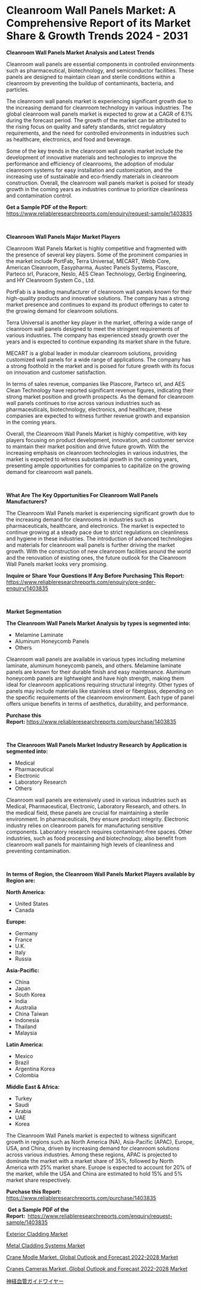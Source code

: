 <p><h1>Cleanroom Wall Panels Market: A Comprehensive Report of its Market Share & Growth Trends 2024 - 2031</h1></p><p><strong>Cleanroom Wall Panels Market Analysis and Latest Trends</strong></p>
<p><p>Cleanroom wall panels are essential components in controlled environments such as pharmaceutical, biotechnology, and semiconductor facilities. These panels are designed to maintain clean and sterile conditions within a cleanroom by preventing the buildup of contaminants, bacteria, and particles.</p><p>The cleanroom wall panels market is experiencing significant growth due to the increasing demand for cleanroom technology in various industries. The global cleanroom wall panels market is expected to grow at a CAGR of 6.1% during the forecast period. The growth of the market can be attributed to the rising focus on quality and safety standards, strict regulatory requirements, and the need for controlled environments in industries such as healthcare, electronics, and food and beverage.</p><p>Some of the key trends in the cleanroom wall panels market include the development of innovative materials and technologies to improve the performance and efficiency of cleanrooms, the adoption of modular cleanroom systems for easy installation and customization, and the increasing use of sustainable and eco-friendly materials in cleanroom construction. Overall, the cleanroom wall panels market is poised for steady growth in the coming years as industries continue to prioritize cleanliness and contamination control.</p></p>
<p><strong>Get a Sample PDF of the Report:&nbsp;</strong> <a href="https://www.reliableresearchreports.com/enquiry/request-sample/1403835">https://www.reliableresearchreports.com/enquiry/request-sample/1403835</a></p>
<p>&nbsp;</p>
<p><strong>Cleanroom Wall Panels Major Market Players</strong></p>
<p><p>Cleanroom Wall Panels Market is highly competitive and fragmented with the presence of several key players. Some of the prominent companies in the market include PortFab, Terra Universal, MECART, Webb Core, American Cleanroom, Easypharma, Austec Panels Systems, Plascore, Parteco srl, Puracore, Neslo, AES Clean Technology, Gerbig Engineering, and HY Cleanroom System Co., Ltd.</p><p>PortFab is a leading manufacturer of cleanroom wall panels known for their high-quality products and innovative solutions. The company has a strong market presence and continues to expand its product offerings to cater to the growing demand for cleanroom solutions.</p><p>Terra Universal is another key player in the market, offering a wide range of cleanroom wall panels designed to meet the stringent requirements of various industries. The company has experienced steady growth over the years and is expected to continue expanding its market share in the future.</p><p>MECART is a global leader in modular cleanroom solutions, providing customized wall panels for a wide range of applications. The company has a strong foothold in the market and is poised for future growth with its focus on innovation and customer satisfaction.</p><p>In terms of sales revenue, companies like Plascore, Parteco srl, and AES Clean Technology have reported significant revenue figures, indicating their strong market position and growth prospects. As the demand for cleanroom wall panels continues to rise across various industries such as pharmaceuticals, biotechnology, electronics, and healthcare, these companies are expected to witness further revenue growth and expansion in the coming years.</p><p>Overall, the Cleanroom Wall Panels Market is highly competitive, with key players focusing on product development, innovation, and customer service to maintain their market position and drive future growth. With the increasing emphasis on cleanroom technologies in various industries, the market is expected to witness substantial growth in the coming years, presenting ample opportunities for companies to capitalize on the growing demand for cleanroom wall panels.</p></p>
<p>&nbsp;</p>
<p><strong>What Are The Key Opportunities For Cleanroom Wall Panels Manufacturers?</strong></p>
<p><p>The Cleanroom Wall Panels market is experiencing significant growth due to the increasing demand for cleanrooms in industries such as pharmaceuticals, healthcare, and electronics. The market is expected to continue growing at a steady pace due to strict regulations on cleanliness and hygiene in these industries. The introduction of advanced technologies and materials for cleanroom wall panels is further driving the market growth. With the construction of new cleanroom facilities around the world and the renovation of existing ones, the future outlook for the Cleanroom Wall Panels market looks very promising.</p></p>
<p><strong>Inquire or Share Your Questions If Any Before Purchasing This Report:</strong> <a href="https://www.reliableresearchreports.com/enquiry/pre-order-enquiry/1403835">https://www.reliableresearchreports.com/enquiry/pre-order-enquiry/1403835</a></p>
<p>&nbsp;</p>
<p><strong>Market Segmentation</strong></p>
<p><strong>The Cleanroom Wall Panels Market Analysis by types is segmented into:</strong></p>
<p><ul><li>Melamine Laminate</li><li>Aluminum Honeycomb Panels</li><li>Others</li></ul></p>
<p><p>Cleanroom wall panels are available in various types including melamine laminate, aluminum honeycomb panels, and others. Melamine laminate panels are known for their durable finish and easy maintenance. Aluminum honeycomb panels are lightweight and have high strength, making them ideal for cleanroom applications requiring structural integrity. Other types of panels may include materials like stainless steel or fiberglass, depending on the specific requirements of the cleanroom environment. Each type of panel offers unique benefits in terms of aesthetics, durability, and performance.</p></p>
<p><strong>Purchase this Report:&nbsp;</strong><a href="https://www.reliableresearchreports.com/purchase/1403835">https://www.reliableresearchreports.com/purchase/1403835</a></p>
<p>&nbsp;</p>
<p><strong>The Cleanroom Wall Panels Market Industry Research by Application is segmented into:</strong></p>
<p><ul><li>Medical</li><li>Pharmaceutical</li><li>Electronic</li><li>Laboratory Research</li><li>Others</li></ul></p>
<p><p>Cleanroom wall panels are extensively used in various industries such as Medical, Pharmaceutical, Electronic, Laboratory Research, and others. In the medical field, these panels are crucial for maintaining a sterile environment. In pharmaceuticals, they ensure product integrity. Electronic industry relies on cleanroom panels for manufacturing sensitive components. Laboratory research requires contaminant-free spaces. Other industries, such as food processing and biotechnology, also benefit from cleanroom wall panels for maintaining high levels of cleanliness and preventing contamination.</p></p>
<p>&nbsp;</p>
<p><strong>In terms of Region, the Cleanroom Wall Panels Market Players available by Region are:</strong></p>
<p>
    <p> <strong> North America: </strong>
        <ul>
            <li>United States</li>
            <li>Canada</li>
        </ul>
        </p> 
    <p> <strong> Europe: </strong>
        <ul>
            <li>Germany</li>
            <li>France</li>
            <li>U.K.</li>
            <li>Italy</li>
            <li>Russia</li>
        </ul>
        </p> 
    <p> <strong> Asia-Pacific: </strong>
        <ul>
            <li>China</li>
            <li>Japan</li>
            <li>South Korea</li>
            <li>India</li>
            <li>Australia</li>
            <li>China Taiwan</li>
            <li>Indonesia</li>
            <li>Thailand</li>
            <li>Malaysia</li>
        </ul>
        </p> 
    <p> <strong> Latin America: </strong>
        <ul>
            <li>Mexico</li>
            <li>Brazil</li>
            <li>Argentina Korea</li>
            <li>Colombia</li>
        </ul>
        </p> 
    <p> <strong> Middle East & Africa: </strong>
        <ul>
            <li>Turkey</li>
            <li>Saudi</li>
            <li>Arabia</li>
            <li>UAE</li>
            <li>Korea</li>
        </ul>
    </p>
    </p>
<p><p>The Cleanroom Wall Panels market is expected to witness significant growth in regions such as North America (NA), Asia-Pacific (APAC), Europe, USA, and China, driven by increasing demand for cleanroom solutions across various industries. Among these regions, APAC is projected to dominate the market with a market share of 35%, followed by North America with 25% market share. Europe is expected to account for 20% of the market, while the USA and China are estimated to hold 15% and 5% market share respectively.</p></p>
<p><strong>Purchase this Report: </strong><a href="https://www.reliableresearchreports.com/purchase/1403835">https://www.reliableresearchreports.com/purchase/1403835</a></p>
<p>&nbsp;<strong>Get a Sample PDF of the Report:&nbsp;&nbsp;</strong><a href="https://www.reliableresearchreports.com/enquiry/request-sample/1403835">https://www.reliableresearchreports.com/enquiry/request-sample/1403835</a></p>
<p><strong></strong></p>
<p><p><a href="https://view.publitas.com/reportprime-1/exterior-cladding-market-research-report-the-key-to-successful-business-strategy-forecasted-for-period-from-2024-2031/">Exterior Cladding Market</a></p><p><a href="https://view.publitas.com/reportprime-1/global-metal-cladding-systems-market-by-types-applications-and-major-players-with-regional-growth-rate-analysis-and-development-situation-from-2024-to-2031/">Metal Cladding Systems Market</a></p><p><a href="https://woozy-pyroraptor-a1f.notion.site/Crane-Modle-Market-Global-Outlook-and-Forecast-2022-2028-Market-A-Comprehensive-Report-of-its-Mark-a15009d38f774ea786f172703e014ccc">Crane Modle Market, Global Outlook and Forecast 2022-2028 Market</a></p><p><a href="https://automatic-knee-4c7.notion.site/Cranes-Cameras-Market-Global-Outlook-and-Forecast-2022-2028-Market-Centers-on-Aspects-such-as-Mark-fa047f7bb03b4135915d7e0d75330c2c">Cranes Cameras Market, Global Outlook and Forecast 2022-2028 Market</a></p><p><a href="https://medium.com/@jennyferfeil2023/%E7%A5%9E%E7%B5%8C%E8%A1%80%E7%AE%A1%E3%82%AC%E3%82%A4%E3%83%89%E3%83%AF%E3%82%A4%E3%83%A4%E3%83%BC%E5%B8%82%E5%A0%B4%E3%83%AC%E3%83%9D%E3%83%BC%E3%83%88%E3%81%AF-%E3%81%93%E3%81%AE%E5%B8%82%E5%A0%B4%E3%81%AE%E6%9C%80%E6%96%B0%E3%81%AE%E3%83%88%E3%83%AC%E3%83%B3%E3%83%89%E3%81%A8%E6%88%90%E9%95%B7%E6%A9%9F%E4%BC%9A%E3%82%92%E6%98%8E%E3%82%89%E3%81%8B%E3%81%AB%E3%81%97%E3%81%A6%E3%81%84%E3%81%BE%E3%81%99-263a79d3d715">神経血管ガイドワイヤー</a></p></p>